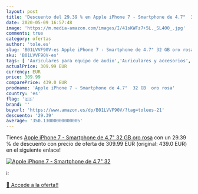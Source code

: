 ```yaml
---
layout: post
title: 'Descuento del 29.39 % en Apple iPhone 7 - Smartphone de 4.7"  32 '
date: 2020-05-09 16:57:48
image: 'https://m.media-amazon.com/images/I/41sKWFz7+5L._SL400_.jpg'
comments: true
category: ofertas
author: 'tole.es'
slug: 'B01LVVF90V-es Apple iPhone 7 - Smartphone de 4.7" 32 GB oro rosa'
sku: 'B01LVVF90V-es'
tags: [ 'Auriculares para equipo de audio','Auriculares y accesorios','Electrónica','Electrónica para moto','Electrónica para vehículos','Soportes para moto','apple','iphone', ]
actualPrice: 309.99 EUR
currency: EUR
price: 309.99
comparePrice: 439.0 EUR
prodname: 'Apple iPhone 7 - Smartphone de 4.7"  32 GB  oro rosa'
country: 'es'
flag: '🇪🇸'
brand: ''
buyurl: 'https://www.amazon.es/dp/B01LVVF90V/?tag=tolees-21'
descuento: '29.39'
average: '350.13000000000005'
---
```


Tienes [Apple iPhone 7 - Smartphone de 4.7"  32 GB  oro rosa](https://www.amazon.es/dp/B01LVVF90V/?tag=tolees-21) con un 29.39 % de descuento con precio de oferta de 309.99 EUR (original: 439.0 EUR) en el siguiente enlace!

[![Apple iPhone 7 - Smartphone de 4.7"  32 ](https://m.media-amazon.com/images/I/41sKWFz7+5L._SL400_.jpg)](https://www.amazon.es/dp/B01LVVF90V/?tag=tolees-21)

ℹ️:


[🛒 Accede a la oferta!!](https://www.amazon.es/dp/B01LVVF90V/?tag=tolees-21)
